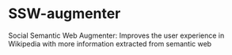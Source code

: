 SSW-augmenter
=============

Social Semantic Web Augmenter: Improves the user experience in Wikipedia with more information extracted from semantic web
